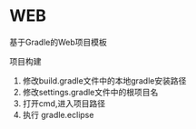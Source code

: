 # WEB
基于Gradle的Web项目模板

项目构建
1. 修改build.gradle文件中的本地gradle安装路径
2. 修改settings.gradle文件中的根项目名
3. 打开cmd,进入项目路径
4. 执行 gradle.eclipse
